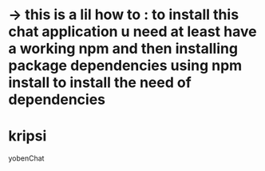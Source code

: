 -> this is a lil how to :
	to install this chat application u need at least have a working npm and then
	installing package dependencies using npm install to install the need of dependencies
=======
# kripsi
yobenChat
